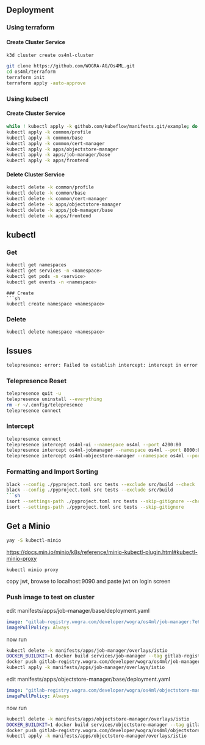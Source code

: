 ## Deployment
### Using terraform
#### Create Cluster Service
```sh
k3d cluster create os4ml-cluster
```
```sh
git clone https://github.com/WOGRA-AG/Os4ML.git
cd os4ml/terraform
terraform init
terraform apply -auto-approve
```
### Using kubectl
#### Create Cluster Service
```sh
while ! kubectl apply -k github.com/kubeflow/manifests.git/example; do echo "Retrying to apply resources"; sleep 10; done
kubectl apply -k common/profile
kubectl apply -k common/base
kubectl apply -k common/cert-manager
kubectl apply -k apps/objectstore-manager
kubectl apply -k apps/job-manager/base
kubectl apply -k apps/frontend
```

#### Delete Cluster Service
```sh
kubectl delete -k common/profile
kubectl delete -k common/base
kubectl delete -k common/cert-manager
kubectl delete -k apps/objectstore-manager
kubectl delete -k apps/job-manager/base
kubectl delete -k apps/frontend
```

## kubectl
### Get
```sh
kubectl get namespaces
kubectl get services -n <namespace>
kubectl get pods -n <service>
kubectl get events -n <namespace> 
```
```
### Create
```sh
kubectl create namespace <namespace>
```
### Delete
```sh
kubectl delete namespace <namespace>
```
 
## Issues
```sh
telepresence: error: Failed to establish intercept: intercept in error state AGENT_ERROR: intercept was made from an unauthenticated client
```
### Telepresence Reset
```sh
telepresence quit -u
telepresence uninstall --everything
rm -r ~/.config/telepresence
telepresence connect
```

### Intercept
```sh
telepresence connect
telepresence intercept os4ml-ui --namespace os4ml --port 4200:80
telepresence intercept os4ml-jobmanager --namespace os4ml --port 8000:8000
telepresence intercept os4ml-objecstore-manager --namespace os4ml --port 8001:8000
```

### Formatting and Import Sorting
```sh
black --config ./pyproject.toml src tests --exclude src/build --check 
black --config ./pyproject.toml src tests --exclude src/build
```sh
isort --settings-path ./pyproject.toml src tests --skip-gitignore --check-only
isort --settings-path ./pyproject.toml src tests --skip-gitignore
```

## Get a Minio
```bash
yay -S kubectl-minio
```
https://docs.min.io/minio/k8s/reference/minio-kubectl-plugin.html#kubectl-minio-proxy

```bash
kubectl minio proxy
```
copy jwt, browse to localhost:9090 and paste jwt on login screen

### Push image to test on cluster
edit manifests/apps/job-manager/base/deployment.yaml
```yaml
image: "gitlab-registry.wogra.com/developer/wogra/os4ml/job-manager:7e64992"
imagePullPolicy: Always
```
now run
```bash
kubectl delete -k manifests/apps/job-manager/overlays/istio
DOCKER_BUILDKIT=1 docker build services/job-manager --tag gitlab-registry.wogra.com/developer/wogra/os4ml/job-manager:7e64992 --target production --no-cache
docker push gitlab-registry.wogra.com/developer/wogra/os4ml/job-manager:7e64992
kubectl apply -k manifests/apps/job-manager/overlays/istio
```

edit manifests/apps/objectstore-manager/base/deployment.yaml
```yaml
image: "gitlab-registry.wogra.com/developer/wogra/os4ml/objectstore-manager:7e64992"
imagePullPolicy: Always
```
now run
```bash
kubectl delete -k manifests/apps/objectstore-manager/overlays/istio
DOCKER_BUILDKIT=1 docker build services/objectstore-manager --tag gitlab-registry.wogra.com/developer/wogra/os4ml/objectstore-manager:7e64992 --target production --no-cache
docker push gitlab-registry.wogra.com/developer/wogra/os4ml/objectstore-manager:7e64992
kubectl apply -k manifests/apps/objectstore-manager/overlays/istio
```
